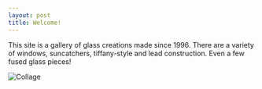 ```yaml
---
layout: post
title: Welcome!
---
```


This site is a gallery of glass creations made since 1996. There are a variety of windows, suncatchers, tiffany-style and lead construction. Even a few fused glass pieces!

![Collage](:https://github.com/Harrysdad2/Harrysdad2.github.io/blob/master/images/Collage.jpg)



